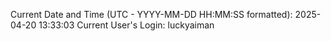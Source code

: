 Current Date and Time (UTC - YYYY-MM-DD HH:MM:SS formatted): 2025-04-20 13:33:03
Current User's Login: luckyaiman
